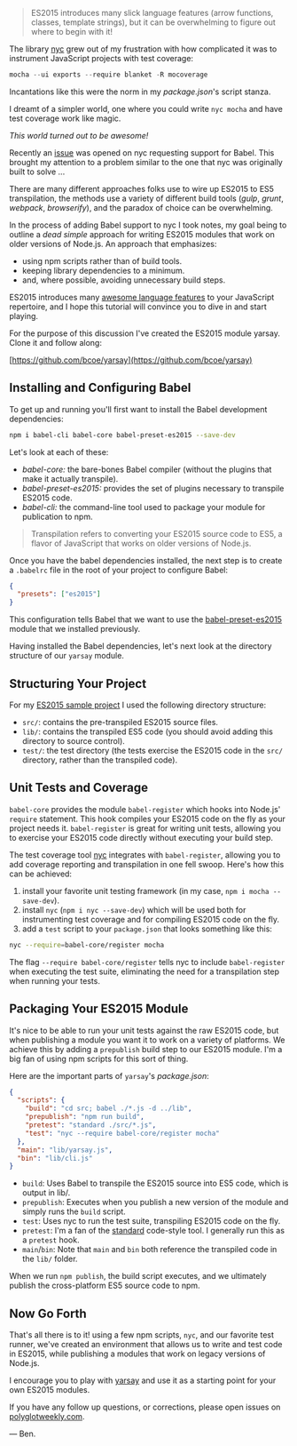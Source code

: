 <!--
headline: Writing Your First ES2015 Module With Babel
description: A dead simple guide to writing your first ES2015 module using Babel.
author: Ben Coe
datePublished: 2015-11-29
twitter: benjamincoe
github: bcoe
-->

> ES2015 introduces many slick language features (arrow functions, classes, template strings), but it
  can be overwhelming to figure out where to begin with it!

The library [nyc](https://github.com/bcoe/nyc) grew out of my frustration with how complicated it was to instrument JavaScript projects with test coverage:

```js
mocha --ui exports --require blanket -R mocoverage
```

Incantations like this were the norm in my _package.json_'s script stanza.

I dreamt of a simpler world, one where you could write `nyc mocha` and have test coverage work like magic.

_This world turned out to be awesome!_

Recently an [issue](https://github.com/bcoe/nyc/issues/53) was opened on nyc requesting support for Babel.
This brought my attention to a problem similar to the one that nyc was originally built to solve ...

There are many different approaches folks use to wire up ES2015 to ES5 transpilation, the methods use a variety
of different build tools (_gulp_, _grunt_, _webpack_, _browserify_), and the paradox of choice can be overwhelming.

In the process of adding Babel support to nyc I took notes, my goal being to outline a
_dead simple_ approach for writing ES2015 modules that work on older versions of Node.js. An approach that emphasizes:

* using npm scripts rather than of build tools.
* keeping library dependencies to a minimum.
* and, where possible, avoiding unnecessary build steps.

ES2015 introduces many [awesome language features](https://babeljs.io/docs/learn-es2015/) to your JavaScript repertoire,
and I hope this tutorial will convince you to dive in and start playing.

For the purpose of this discussion I've created the ES2015 module yarsay. Clone it and follow along:

[https://github.com/bcoe/yarsay](https://github.com/bcoe/yarsay)

## Installing and Configuring Babel

To get up and running you'll first want to install the Babel development dependencies:

```sh
npm i babel-cli babel-core babel-preset-es2015 --save-dev
```

Let's look at each of these:

* *babel-core:* the bare-bones Babel compiler (without the plugins that make it actually transpile).
* *babel-preset-es2015:* provides the set of plugins necessary to transpile ES2015 code.
* *babel-cli:* the command-line tool used to package your module for publication to npm.

> Transpilation refers to converting your ES2015 source code to ES5, a flavor of JavaScript that works on older versions of Node.js.

Once you have the babel dependencies installed, the next step is to create a `.babelrc` file in the root of
your project to configure Babel:

```json
{
  "presets": ["es2015"]
}
```

This configuration tells Babel that we want to use the [babel-preset-es2015](http://babeljs.io/docs/plugins/preset-es2015/) module that we installed previously.

Having installed the Babel dependencies, let's next look at the directory structure of our `yarsay` module.

## Structuring Your Project

For my [ES2015 sample project](https://github.com/bcoe/yarsay) I used the following directory structure:

* `src/`: contains the pre-transpiled ES2015 source files.
* `lib/`: contains the transpiled ES5 code (you should avoid adding this directory to source control).
* `test/`: the test directory (the tests exercise the ES2015 code in the
  `src/` directory, rather than the transpiled code).

## Unit Tests and Coverage

`babel-core` provides the module `babel-register` which hooks into Node.js' `require` statement. This hook compiles your ES2015 code on the fly as your project needs it. `babel-register` is great for writing unit tests, allowing you to exercise your ES2015 code directly without executing your build step.

The test coverage tool [nyc](https://github.com/bcoe/nyc) integrates with `babel-register`, allowing you to add coverage reporting and transpilation in one fell swoop. Here's how this can be achieved:

1. install your favorite unit testing framework (in my case, `npm i mocha --save-dev`).
2. install `nyc` (`npm i nyc --save-dev`) which will be used both for instrumenting
  test coverage and for compiling ES2015 code on the fly.
3. add a `test` script to your `package.json` that looks something like this:

```sh
nyc --require=babel-core/register mocha
```

The flag `--require babel-core/register` tells nyc to include `babel-register` when executing the
test suite, eliminating the need for a transpilation step when running your tests.

## Packaging Your ES2015 Module

It's nice to be able to run your unit tests against the raw ES2015 code, but when publishing
a module you want it to work on a variety of platforms. We achieve this by adding a `prepublish`
build step to our ES2015 module. I'm a big fan of using npm scripts for this sort of thing.

Here are the important parts of `yarsay`'s _package.json_:

```json
{
  "scripts": {
    "build": "cd src; babel ./*.js -d ../lib",
    "prepublish": "npm run build",
    "pretest": "standard ./src/*.js",
    "test": "nyc --require babel-core/register mocha"
  },
  "main": "lib/yarsay.js",
  "bin": "lib/cli.js"
}
```

* `build`: Uses Babel to transpile the ES2015 source into ES5 code, which is output in lib/.
* `prepublish`: Executes when you publish a new version of the module and simply runs the `build` script.
* `test`: Uses nyc to run the test suite, transpiling ES2015 code on the fly.
* `pretest`: I'm a fan of the [standard](https://github.com/feross/standard) code-style tool. I generally run this as a `pretest` hook.
* `main`/`bin`: Note that `main` and `bin` both reference the transpiled code in the `lib/` folder.

When we run `npm publish`, the build script executes, and we ultimately publish the cross-platform ES5 source code to npm.

## Now Go Forth

That's all there is to it! using a few npm scripts, `nyc`, and our favorite test runner, we've created
an environment that allows us to write and test code in ES2015, while publishing a modules that work on
legacy versions of Node.js.

I encourage you to play with [yarsay](https://github.com/bcoe/yarsay) and use it as a starting point
for your own ES2015 modules.

If you have any follow up questions, or corrections, please open issues on [polyglotweekly.com](https://github.com/polyglotweekly/polyglotweekly.com).

&mdash; Ben.
